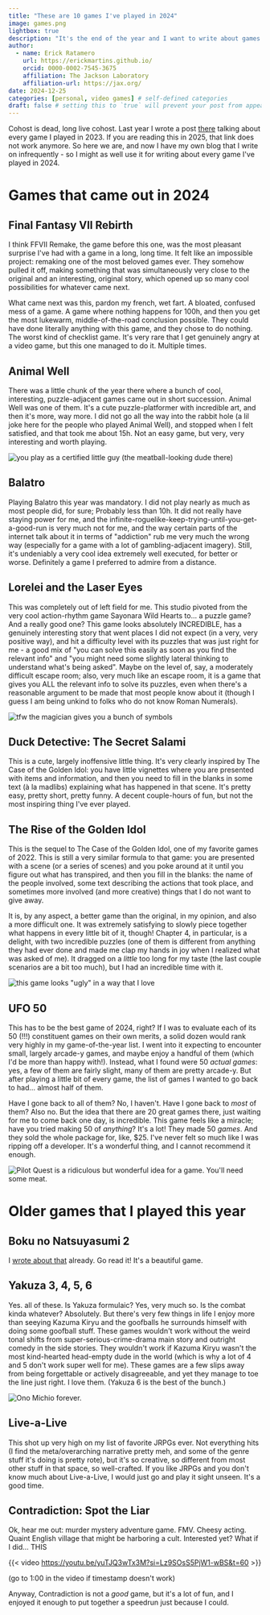 ```yaml
---
title: "These are 10 games I've played in 2024"
image: games.png
lightbox: true
description: "It's the end of the year and I want to write about games again."
author:
  - name: Erick Ratamero
    url: https://erickmartins.github.io/
    orcid: 0000-0002-7545-3675
    affiliation: The Jackson Laboratory
    affiliation-url: https://jax.org/ 
date: 2024-12-25
categories: [personal, video games] # self-defined categories
draft: false # setting this to `true` will prevent your post from appearing on your listing page until you're ready!
---
```


Cohost is dead, long live cohost. Last year I wrote a post [there](https://cohost.org/ratamero/post/3754778-in-which-i-talk-abou) talking about every game I played in 2023. If you are reading this in 2025, that link does not work anymore. So here we are, and now I have my own blog that I write on infrequently - so I might as well use it for writing about every game I've played in 2024.

# Games that came out in 2024

## Final Fantasy VII Rebirth

I think FFVII Remake, the game before this one, was the most pleasant surprise I've had with a game in a long, long time. It felt like an impossible project: remaking one of the most beloved games ever. They somehow pulled it off, making something that was simultaneously very close to the original and an interesting, original story, which opened up so many cool possibilities for whatever came next. 

What came next was this, pardon my french, wet fart. A bloated, confused mess of a game. A game where nothing happens for 100h, and then you get the most lukewarm, middle-of-the-road conclusion possible. They could have done literally anything with this game, and they chose to do nothing. The worst kind of checklist game. It's very rare that I get genuinely angry at a video game, but this one managed to do it. Multiple times.

## Animal Well

There was a little chunk of the year there where a bunch of cool, interesting, puzzle-adjacent games came out in short succession. Animal Well was one of them. It's a cute puzzle-platformer with incredible art, and then it's more, way more. I did not go all the way into the rabbit hole (a lil joke here for the people who played Animal Well), and stopped when I felt satisfied, and that took me about 15h. Not an easy game, but very, very interesting and worth playing.

![you play as a certified little guy (the meatball-looking dude there)](Animal_Well_disc.webp)

## Balatro

Playing Balatro this year was mandatory. I did not play nearly as much as most people did, for sure; Probably less than 10h. It did not really have staying power for me, and the infinite-roguelike-keep-trying-until-you-get-a-good-run is very much not for me, and the way certain parts of the internet talk about it in terms of "addiction" rub me very much the wrong way (especially for a game with a lot of gambling-adjacent imagery). Still, it's undeniably a very cool idea extremely well executed, for better or worse. Definitely a game I preferred to admire from a distance.

## Lorelei and the Laser Eyes

This was completely out of left field for me. This studio pivoted from the very cool action-rhythm game Sayonara Wild Hearts to... a puzzle game? And a really good one? This game looks absolutely INCREDIBLE, has a genuinely interesting story that went places I did not expect (in a very, very positive way), and hit a difficulty level with its puzzles that was just right for me - a good mix of "you can solve this easily as soon as you find the relevant info" and "you might need some slightly lateral thinking to understand what's being asked". Maybe on the level of, say, a moderately difficult escape room; also, very much like an escape room, it is a game that gives you ALL the relevant info to solve its puzzles, even when there's a reasonable argument to be made that most people know about it (though I guess I am being unkind to folks who do not know Roman Numerals).

![tfw the magician gives you a bunch of symbols](lorelei.webp)

## Duck Detective: The Secret Salami

This is a cute, largely inoffensive little thing. It's very clearly inspired by The Case of the Golden Idol: you have little vignettes where you are presented with items and information, and then you need to fill in the blanks in some text (à la madlibs) explaining what has happened in that scene. It's pretty easy, pretty short, pretty funny. A decent couple-hours of fun, but not the most inspiring thing I've ever played.

## The Rise of the Golden Idol

This is the sequel to The Case of the Golden Idol, one of my favorite games of 2022. This is still a very similar formula to that game: you are presented with a scene (or a series of scenes) and you poke around at it until you figure out what has transpired, and then you fill in the blanks: the name of the people involved, some text describing the actions that took place, and sometimes more involved (and more creative) things that I do not want to give away. 

It is, by any aspect, a better game than the original, in my opinion, and also a more difficult one. It was extremely satisfying to slowly piece together what happens in every little bit of it, though! Chapter 4, in particular, is a delight, with two incredible puzzles (one of them is different from anything they had ever done and made me clap my hands in joy when I realized what was asked of me). It dragged on a _little_ too long for my taste (the last couple scenarios are a bit too much), but I had an incredible time with it.

![this game looks "ugly" in a way that I love](goldenidol.jpg)

## UFO 50

This has to be the best game of 2024, right? If I was to evaluate each of its 50 (!!!) constituent games on their own merits, a solid dozen would rank very highly in my game-of-the-year list. I went into it expecting to encounter small, largely arcade-y games, and maybe enjoy a handful of them (which I'd be more than happy with!). Instead, what I found were 50 _actual games_: yes, a few of them are fairly slight, many of them are pretty arcade-y. But after playing a little bit of every game, the list of games I wanted to go back to had... almost half of them.

Have I gone back to all of them? No, I haven't. Have I gone back to _most_ of them? Also no. But the idea that there are 20 great games there, just waiting for me to come back one day, is incredible. This game feels like a miracle; have you tried making 50 of _anything_? It's a lot! They made 50 _games_. And they sold the whole package for, like, $25. I've never felt so much like I was ripping off a developer. It's a wonderful thing, and I cannot recommend it enough.

![Pilot Quest is a ridiculous but wonderful idea for a game. You'll need some meat.](ufo50.jpg)


# Older games that I played this year

## Boku no Natsuyasumi 2

I [wrote about that]() already. Go read it! It's a beautiful game.

## Yakuza 3, 4, 5, 6

Yes. all of these. Is Yakuza formulaic? Yes, very much so. Is the combat kinda whatever? Absolutely. But there's very few things in life I enjoy more than seeying Kazuma Kiryu and the goofballs he surrounds himself with doing some goofball stuff. These games wouldn't work without the weird tonal shifts from super-serious-crime-drama main story and outright comedy in the side stories. They wouldn't work if Kazuma Kiryu wasn't the most kind-hearted head-empty dude in the world (which is why a lot of 4 and 5 don't work super well for me). These games are a few slips away from being forgettable or actively disagreeable, and yet they manage to toe the line just right. I love them. (Yakuza 6 is the best of the bunch.)

![Ono Michio forever.](onomichio.webp)

## Live-a-Live

This shot up very high on my list of favorite JRPGs ever. Not everything hits (I find the meta/overarching narrative pretty meh, and some of the genre stuff it's doing is pretty rote), but it's so creative, so different from most other stuff in that space, so well-crafted. If you like JRPGs and you don't know much about Live-a-Live, I would just go and play it sight unseen. It's a good time.

## Contradiction: Spot the Liar

Ok, hear me out: murder mystery adventure game. FMV. Cheesy acting. Quaint English village that might be harboring a cult. Interested yet? What if I did... THIS

{{< video https://youtu.be/yuTJQ3wTx3M?si=Lz9SOsS5PjW1-wBS&t=60 >}}

(go to 1:00 in the video if timestamp doesn't work)

Anyway, Contradiction is not a _good_ game, but it's a lot of fun, and I enjoyed it enough to put together a speedrun just because I could. 